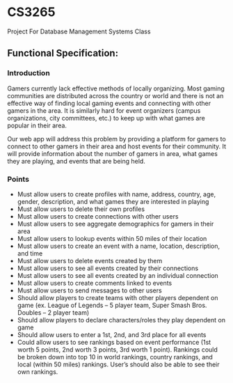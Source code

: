 # CS3265
Project For Database Management Systems Class


## Functional Specification:
### Introduction

Gamers currently lack effective methods of locally organizing. Most gaming communities are distributed across the country or world and there is not an effective way of finding local gaming events and connecting with other gamers in the area. It is similarly hard for event organizers (campus organizations, city committees, etc.) to keep up with what games are popular in their area.

Our web app will address this problem by providing a platform for gamers to connect to other gamers in their area and host events for their community. It will provide information about the number of gamers in area, what games they are playing, and events that are being held.

### Points

*	Must allow users to create profiles with name, address, country, age, gender, description, and what games they are interested in playing
*	Must allow users to delete their own profiles
*	Must allow users to create connections with other users
*	Must allow users to see aggregate demographics for gamers in their area
*	Must allow users to lookup events within 50 miles of their location
*	Must allow users to create an event with a name, location, description, and time
*	Must allow users to delete events created by them
*	Must allow users to see all events created by their connections
*	Must allow users to see all events created by an individual connection
*	Must allow users to create comments linked to events
*	Must allow users to send messages to other users
*	Should allow players to create teams with other players dependent on game (ex. League of Legends – 5 player team, Super Smash Bros. Doubles – 2 player team)
*	Should allow players to declare characters/roles they play dependent on game
*	Should allow users to enter a 1st, 2nd, and 3rd place for all events
*	Could allow users to see rankings based on event performance (1st worth 5 points, 2nd worth 3 points, 3rd worth 1 point). Rankings could be broken down into top 10 in world rankings, country rankings, and local (within 50 miles) rankings. User’s should also be able to see their own rankings. 
